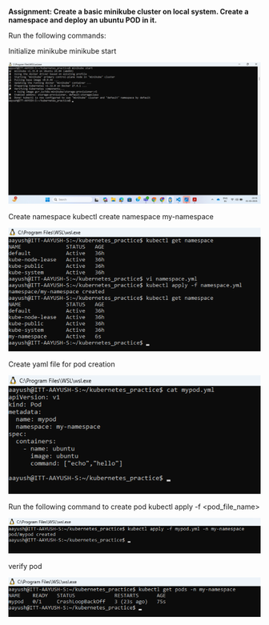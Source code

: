 **Assignment: Create a basic minikube cluster on local system. Create a namespace and deploy an ubuntu POD in it.**

Run the following commands:

Initialize minikube
minikube start

![alt text](../Day-1/d1(minikube-start).png)

Create namespace
kubectl create namespace my-namespace

![alt text](../Day-1/d1(namespace).png)

Create yaml file for pod creation

![alt text](../Day-1/d1(pod.yml).png)

Run the following command to create pod
kubectl apply -f <pod_file_name>

![alt text](../Day-1/d1(apply%20pod).png)

 verify pod

![alt text](../Day-1/d1(get%20pods).png)


